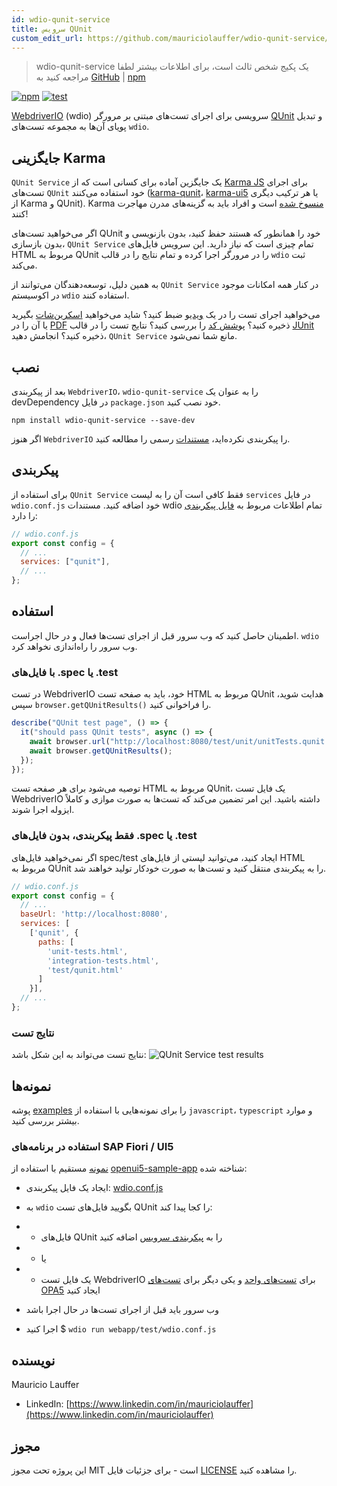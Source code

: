 ```yaml
---
id: wdio-qunit-service
title: سرویس QUnit
custom_edit_url: https://github.com/mauriciolauffer/wdio-qunit-service/edit/main/README.md
---
```



> wdio-qunit-service یک پکیج شخص ثالث است، برای اطلاعات بیشتر لطفا مراجعه کنید به [GitHub](https://github.com/mauriciolauffer/wdio-qunit-service) | [npm](https://www.npmjs.com/package/wdio-qunit-service)

[![npm](https://img.shields.io/npm/v/wdio-qunit-service)](https://www.npmjs.com/package/wdio-qunit-service) [![test](https://github.com/mauriciolauffer/wdio-qunit-service/actions/workflows/test.yml/badge.svg)](https://github.com/mauriciolauffer/wdio-qunit-service/actions/workflows/test.yml)

[WebdriverIO](https://webdriver.io/) (wdio) سرویسی برای اجرای تست‌های مبتنی بر مرورگر [QUnit](https://qunitjs.com/) و تبدیل پویای آن‌ها به مجموعه تست‌های `wdio`.

## جایگزینی Karma

`QUnit Service` یک جایگزین آماده برای کسانی است که از [Karma JS](https://karma-runner.github.io/latest/index.html) برای اجرای تست‌های `QUnit` خود استفاده می‌کنند ([karma-qunit](https://github.com/karma-runner/karma-qunit/)، [karma-ui5](https://github.com/SAP/karma-ui5) یا هر ترکیب دیگری از Karma و QUnit). Karma [منسوخ شده](https://github.com/karma-runner/karma) است و افراد باید به گزینه‌های مدرن مهاجرت کنند!

اگر می‌خواهید تست‌های QUnit خود را همانطور که هستند حفظ کنید، بدون بازنویسی و بدون بازسازی، `QUnit Service` تمام چیزی است که نیاز دارید. این سرویس فایل‌های HTML مربوط به QUnit را در مرورگر اجرا کرده و تمام نتایج را در قالب `wdio` ثبت می‌کند.

به همین دلیل، توسعه‌دهندگان می‌توانند از `QUnit Service` در کنار همه امکانات موجود در اکوسیستم `wdio` استفاده کنند.

می‌خواهید اجرای تست را در یک [ویدیو](https://webdriver.io/docs/wdio-video-reporter/) ضبط کنید؟ شاید می‌خواهید [اسکرین‌شات](https://webdriver.io/docs/api/browser/saveScreenshot/) بگیرید یا آن را در [PDF](https://webdriver.io/docs/api/browser/savePDF/) ذخیره کنید؟ [پوشش کد](https://www.npmjs.com/package/wdio-monocart-service) را بررسی کنید؟ نتایج تست را در قالب [JUnit](https://webdriver.io/docs/junit-reporter) ذخیره کنید؟ انجامش دهید، `QUnit Service` مانع شما نمی‌شود.

## نصب

بعد از پیکربندی `WebdriverIO`، `wdio-qunit-service` را به عنوان یک devDependency در فایل `package.json` خود نصب کنید.

```shell
npm install wdio-qunit-service --save-dev
```

اگر هنوز `WebdriverIO` را پیکربندی نکرده‌اید، [مستندات](https://webdriver.io/docs/gettingstarted) رسمی را مطالعه کنید.

## پیکربندی

برای استفاده از `QUnit Service` فقط کافی است آن را به لیست `services` در فایل `wdio.conf.js` خود اضافه کنید. مستندات wdio تمام اطلاعات مربوط به [فایل پیکربندی](https://webdriver.io/docs/configurationfile) را دارد:

```js
// wdio.conf.js
export const config = {
  // ...
  services: ["qunit"],
  // ...
};
```

## استفاده

اطمینان حاصل کنید که وب سرور قبل از اجرای تست‌ها فعال و در حال اجراست. `wdio` وب سرور را راه‌اندازی نخواهد کرد.

### با فایل‌های .spec یا .test

در تست WebdriverIO خود، باید به صفحه تست HTML مربوط به QUnit هدایت شوید، سپس `browser.getQUnitResults()` را فراخوانی کنید.

```js
describe("QUnit test page", () => {
  it("should pass QUnit tests", async () => {
    await browser.url("http://localhost:8080/test/unit/unitTests.qunit.html");
    await browser.getQUnitResults();
  });
});
```

توصیه می‌شود برای هر صفحه تست HTML مربوط به QUnit، یک فایل تست WebdriverIO داشته باشید. این امر تضمین می‌کند که تست‌ها به صورت موازی و کاملاً ایزوله اجرا شوند.

### فقط پیکربندی، بدون فایل‌های .spec یا .test

اگر نمی‌خواهید فایل‌های spec/test ایجاد کنید، می‌توانید لیستی از فایل‌های HTML مربوط به QUnit را به پیکربندی منتقل کنید و تست‌ها به صورت خودکار تولید خواهند شد.

```js
// wdio.conf.js
export const config = {
  // ...
  baseUrl: 'http://localhost:8080',
  services: [
    ['qunit', {
      paths: [
        'unit-tests.html',
        'integration-tests.html',
        'test/qunit.html'
      ]
    }],
  // ...
};
```

### نتایج تست

نتایج تست می‌تواند به این شکل باشد:
![QUnit Service test results](https://github.com/mauriciolauffer/wdio-qunit-service/blob/main/./wdio-qunit-service-results.png?raw=true)

## نمونه‌ها

پوشه [examples](https://github.com/mauriciolauffer/wdio-qunit-service/blob/main/./examples/) را برای نمونه‌هایی با استفاده از `javascript`، `typescript` و موارد بیشتر بررسی کنید.

### استفاده در برنامه‌های SAP Fiori / UI5

[نمونه](https://github.com/mauriciolauffer/wdio-qunit-service/blob/main/./examples/openui5-sample-app/) مستقیم با استفاده از [openui5-sample-app](https://github.com/SAP/openui5-sample-app) شناخته شده:

- ایجاد یک فایل پیکربندی: [wdio.conf.js](https://github.com/mauriciolauffer/wdio-qunit-service/blob/main/./examples/openui5-sample-app/webapp/test/wdio.conf.js)

- به `wdio` بگویید فایل‌های تست QUnit را کجا پیدا کند:

- - فایل‌های QUnit را به [پیکربندی سرویس](https://github.com/mauriciolauffer/wdio-qunit-service/blob/main/./examples/openui5-sample-app-no-specs/webapp/test/wdio.conf.js) اضافه کنید
- - یا
- - یک فایل تست WebdriverIO برای [تست‌های واحد](https://github.com/mauriciolauffer/wdio-qunit-service/blob/main/./examples/openui5-sample-app/webapp/test/unit/unit.test.js) و یکی دیگر برای [تست‌های OPA5](https://github.com/mauriciolauffer/wdio-qunit-service/blob/main/./examples/openui5-sample-app/webapp/test/integration/opa.test.js) ایجاد کنید

- وب سرور باید قبل از اجرای تست‌ها در حال اجرا باشد

- اجرا کنید $ `wdio run webapp/test/wdio.conf.js`

## نویسنده

Mauricio Lauffer

- LinkedIn: [https://www.linkedin.com/in/mauriciolauffer](https://www.linkedin.com/in/mauriciolauffer)

## مجوز

این پروژه تحت مجوز MIT است - برای جزئیات فایل [LICENSE](https://github.com/mauriciolauffer/wdio-qunit-service/blob/main/LICENSE) را مشاهده کنید.